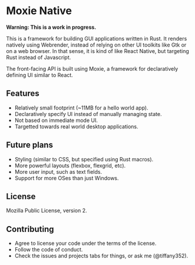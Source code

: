 # Moxie Native

**Warning: This is a work in progress.**

This is a framework for building GUI applications written in Rust. It
renders natively using Webrender, instead of relying on other UI
toolkits like Gtk or on a web browser. In that sense, it is kind of like
React Native, but targeting Rust instead of Javascript.

The front-facing API is built using Moxie, a framework for declaratively
defining UI similar to React.

## Features

- Relatively small footprint (~11MB for a hello world app).
- Declaratively specify UI instead of manually managing state.
- Not based on immediate mode UI.
- Targetted towards real world desktop applications.

## Future plans

- Styling (similar to CSS, but specified using Rust macros).
- More powerful layouts (flexbox, flexgrid, etc).
- More user input, such as text fields.
- Support for more OSes than just Windows.

## License

Mozilla Public License, version 2.

## Contributing

- Agree to license your code under the terms of the license.
- Follow the code of conduct.
- Check the issues and projects tabs for things, or ask me (@tiffany352).
